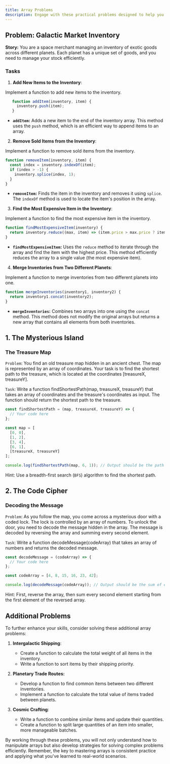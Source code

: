 ```yaml
---
title: Array Problems
description: Engage with these practical problems designed to help you master array operations. Each problem is crafted to provide a hands-on approach to learning and applying array concepts in various scenarios. 
---
```



## Problem: Galactic Market Inventory

**Story:** You are a space merchant managing an inventory of exotic goods across different planets. Each planet has a unique set of goods, and you need to manage your stock efficiently.

### Tasks

1. **Add New Items to the Inventory**:

Implement a function to add new items to the inventory.
   
```js [addItem.js] copy
   function addItem(inventory, item) {
     inventory.push(item);
   }
```

<div class='explanation'>
    <ul>
      <li><strong><code>addItem</code>:</strong> Adds a new item to the end of the inventory array. This method uses the <code>push</code> method, which is an efficient way to append items to an array.</li>
    </ul>
</div>

2. **Remove Sold Items from the Inventory**:

Implement a function to remove sold items from the inventory.

```js [removeItem.js] copy
function removeItem(inventory, item) {
  const index = inventory.indexOf(item);
  if (index > -1) {
    inventory.splice(index, 1);
  }
}
```

<div class='explanation'>
  <ul>
    <li><strong><code>removeItem</code>:</strong> Finds the item in the inventory and removes it using <code>splice</code>. The <code>indexOf</code> method is used to locate the item's position in the array.</li>
  </ul>
</div>

3. **Find the Most Expensive Item in the Inventory**:

Implement a function to find the most expensive item in the inventory.
```js [mostExpensive.js] copy
function findMostExpensiveItem(inventory) {
  return inventory.reduce((max, item) => (item.price > max.price ? item : max), inventory[0]);
}
```

<div class='explanation'>
  <ul>
    <li><strong><code>findMostExpensiveItem</code>:</strong> Uses the <code>reduce</code> method to iterate through the array and find the item with the highest price. This method efficiently reduces the array to a single value (the most expensive item).</li>
  </ul>
</div>

4. **Merge Inventories from Two Different Planets**:

Implement a function to merge inventories from two different planets into one.
```js [mergeInventories.js] copy
function mergeInventories(inventory1, inventory2) {
  return inventory1.concat(inventory2);
}
```

<div class='explanation'>
  <ul>
    <li><strong><code>mergeInventories</code>:</strong> Combines two arrays into one using the <code>concat</code> method. This method does not modify the original arrays but returns a new array that contains all elements from both inventories.</li>
  </ul>
</div>


## 1. The Mysterious Island
### The Treasure Map
`Problem`:
You find an old treasure map hidden in an ancient chest. The map is represented by an array of coordinates. Your task is to find the shortest path to the treasure, which is located at the coordinates [treasureX, treasureY].

`Task`:
Write a function findShortestPath(map, treasureX, treasureY) that takes an array of coordinates and the treasure's coordinates as input. The function should return the shortest path to the treasure.

```js [starter-code.js] copy
const findShortestPath = (map, treasureX, treasureY) => {
  // Your code here
};

const map = [
  [0, 0],
  [1, 2],
  [3, 4],
  [6, 1],
  [treasureX, treasureY]
];

console.log(findShortestPath(map, 6, 1)); // Output should be the path to [6, 1]
```
Hint:
Use a breadth-first search (`BFS`) algorithm to find the shortest path.

## 2. The Code Cipher
### Decoding the Message
`Problem`:
As you follow the map, you come across a mysterious door with a coded lock. The lock is controlled by an array of numbers. To unlock the door, you need to decode the message hidden in the array. The message is decoded by reversing the array and summing every second element.

`Task`:
Write a function decodeMessage(codeArray) that takes an array of numbers and returns the decoded message.

```js [starter-code.js] copy
const decodeMessage = (codeArray) => {
  // Your code here
};

const codeArray = [4, 8, 15, 16, 23, 42];

console.log(decodeMessage(codeArray)); // Output should be the sum of every second element in the reversed array
```

Hint:
First, reverse the array, then sum every second element starting from the first element of the reversed array.





## Additional Problems
To further enhance your skills, consider solving these additional array problems:

1. **Intergalactic Shipping**:

    - Create a function to calculate the total weight of all items in the inventory.
    - Write a function to sort items by their shipping priority.

2. **Planetary Trade Routes:**

    - Develop a function to find common items between two different inventories.
    - Implement a function to calculate the total value of items traded between planets.

3. **Cosmic Crafting**:

    - Write a function to combine similar items and update their quantities.
    - Create a function to split large quantities of an item into smaller, more manageable batches.

By working through these problems, you will not only understand how to manipulate arrays but also develop strategies for solving complex problems efficiently. Remember, the key to mastering arrays is consistent practice and applying what you've learned to real-world scenarios.